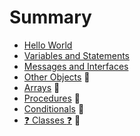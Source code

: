 # Summary

* [Hello World](./chapter1/README.md)
* [Variables and Statements](./chapter2/README.md)
* [Messages and Interfaces](./chapter3/README.md)
* [Other Objects](./chapter4/README.md) :construction:
* [Arrays](./chapter5/README.md) :construction:
* [Procedures](./chapter6/README.md) :construction:
* [Conditionals](./chapter7/README.md) :construction:
* [:question: Classes :question:](./chapter8/README.md) :construction: